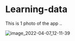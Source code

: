 # Learning-data

This is 1 photo of the app ..

![image_2022-04-07_12-11-39](https://user-images.githubusercontent.com/84612792/187075049-a95001d0-08e7-481e-9783-d852c7290e1e.png)
